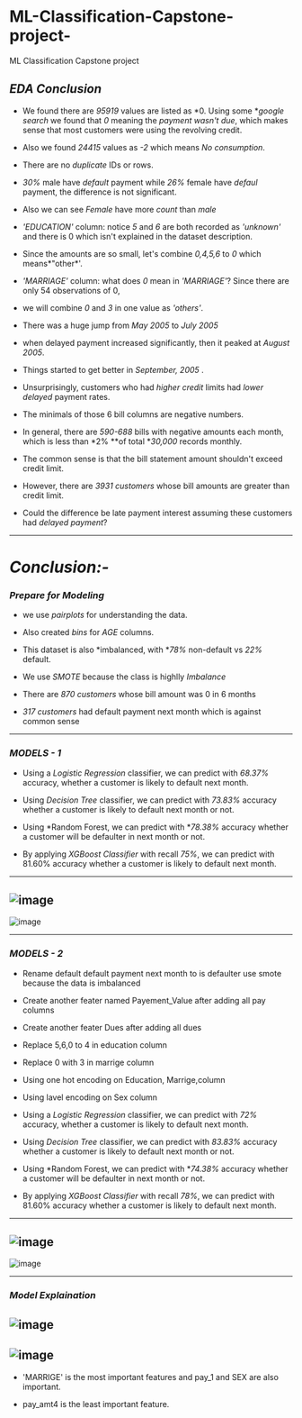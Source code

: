 # ML-Classification-Capstone-project-
ML Classification Capstone project
## *EDA Conclusion*
* We found there are *95919* values are listed as *0. Using some **google search* we found that *0*  meaning the *payment wasn't due*, which makes sense that most customers were using the revolving credit.
* Also we found *24415* values as *-2* which means *No consumption*.

* There are no *duplicate* IDs or rows.

* *30%* male have *default* payment while *26%* female have *defaul* payment, the difference is not significant.

* Also we can see *Female* have more *count* than *male*
* *'EDUCATION'* column: notice *5* and *6* are both recorded as *'unknown'* and there is 0 which isn't explained in the dataset description. 

* Since the amounts are so small, let's combine *0,4,5,6* to *0* which means*"other*'.

* *'MARRIAGE'* column: what does *0* mean in *'MARRIAGE'*? Since there are only  54 observations of 0, 

* we will combine *0* and *3* in one value as *'others'*.
* There was a huge jump from *May 2005*  to *July 2005* 

* when delayed payment increased significantly, then it peaked at *August 2005*.

* Things started to get better in *September, 2005* .

* Unsurprisingly, customers who had *higher credit* limits had *lower delayed* payment rates.
*  The minimals of those 6 bill columns are negative numbers. 

* In general, there are *590-688* bills with negative amounts each month, which is less than *2% **of total **30,000* records monthly.

* The common sense is that the bill statement amount shouldn't exceed credit limit.

*  However, there are *3931 customers* whose bill amounts are greater than credit limit. 

* Could the difference be late payment interest assuming these customers had *delayed payment*?

---

# *Conclusion:-*


### *Prepare for Modeling*

* we use *pairplots* for understanding the data.

* Also created *bins* for *AGE* columns.

* This dataset is also *imbalanced, with **78%* non-default vs *22%* default.

* We use *SMOTE* because the class is highlly *Imbalance*

* There are *870 customers* whose bill amount was 0 in 6 months

* *317* *customers* had default payment next month which is against common sense

---




### *MODELS - 1*

* Using a *Logistic Regression* classifier, we can predict with *68.37%* accuracy, whether a customer is likely to default next month.

* Using *Decision Tree* classifier, we can predict with *73.83%* accuracy whether a customer is likely to default next month or not.

* Using *Random Forest, we can predict with **78.38%* accuracy whether a customer will be defaulter in next month or not.

* By applying *XGBoost Classifier* with recall *75%*, we can predict with 81.60% accuracy whether a customer is likely to default next month.
---
![image](https://user-images.githubusercontent.com/112492310/208240496-a7d5a09a-53c5-4f99-b770-3451ce5f6bce.png)
---
![image](https://user-images.githubusercontent.com/112492310/208240537-67056714-2c22-422d-935f-21dd59e3065c.png)

---
### *MODELS - 2*

* Rename default default payment next month to is defaulter
use smote because the data is imbalanced

* Create another feater named Payement_Value after adding all pay columns
* Create another feater Dues after adding all dues
* Replace 5,6,0 to 4 in education column
* Replace 0 with 3 in marrige column
* Using one hot encoding on Education, Marrige,column
* Using lavel encoding on  Sex column

* Using a *Logistic Regression* classifier, we can predict with *72%* accuracy, whether a customer is likely to default next month.

* Using *Decision Tree* classifier, we can predict with *83.83%* accuracy whether a customer is likely to default next month or not.

* Using *Random Forest, we can predict with **74.38%* accuracy whether a customer will be defaulter in next month or not.

* By applying *XGBoost Classifier* with recall *78%*, we can predict with 81.60% accuracy whether a customer is likely to default next month.
---
![image](https://user-images.githubusercontent.com/112492310/208240366-a01116f6-fe9f-46a9-a011-6b009b137146.png)
---

![image](https://user-images.githubusercontent.com/112492310/208240465-c2ccf98c-cbdb-418e-9f50-e75d7dc163f1.png)

---
### *Model Explaination*
![image](https://user-images.githubusercontent.com/112492310/208240574-4c4dd49b-43e8-4314-96eb-7508f933c196.png)
---
![image](https://user-images.githubusercontent.com/112492310/208240601-5ebaa969-eb13-4b47-ba3e-c83c8353340f.png)
---
* 'MARRIGE' is the most important features and pay_1 and SEX are also important.

* pay_amt4 is the least important feature.
